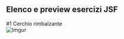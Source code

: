 ## Elenco e preview esercizi JSF  
  
#1 Cerchio rimbalzante  
![Imgur](https://i.imgur.com/zbKKpiX.png?1)
